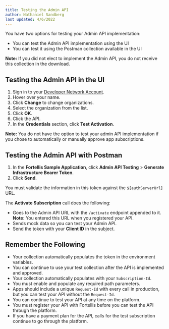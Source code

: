 ```yaml
---
title: Testing the Admin API
author: Nathaniel Sandberg
last updated: 4/6/2022
---
```


You have two options for testing your Admin API implementation:

* You can test the Admin API implementation using the UI
* You can test it using the Postman collection available in the UI

**Note:** If you did not elect to implement the Admin API, you do not receive this collection in the download.

## Testing the Admin API in the UI

1. Sign in to your [Developer Network Account]($[devNetworkUrl]).
1. Hover over your name.
1. Click **Change** to change organizations.
1. Select the organization from the list.
1. Click **OK**.
1. Click the API.
1. In the **Credentials** section, click **Test Activation**.

**Note:** You do not have the option to test your admin API implementation
if you chose to automatically or manually approve app subscriptions.

## Testing the Admin API with Postman

1. In the **Fortellis Sample Application**, click **Admin API Testing** > **Generate Infrastructure Bearer Token**.
1. Click **Send**.  

You must validate the information in this token against the `$[authServerUrl]` URL.

The **Activate Subscription** call does the following:

* Goes to the Admin API URL with the `/activate` endpoint appended to it.  
    **Note:** You entered this URL when you registered your API.
* Sends mock data so you can test your Admin API.
* Send the token with your **Client ID** in the subject.

## Remember the Following

* Your collection automatically populates the token in the environment variables.
* You can continue to use your test collection after the API is implemented and approved.
* Your collection automatically populates with your `Subscription-Id`.
* You must enable and populate any required path parameters.
* Apps should include a unique `Request-Id` with every call in production, but you can test your API without the `Request-Id`.
* You can continue to test your API at any time on the platform.
* You must register your API with Fortellis before you can test the API through the platform.
* If you have a payment plan for the API, calls for the test subscription continue to go through the platform.
